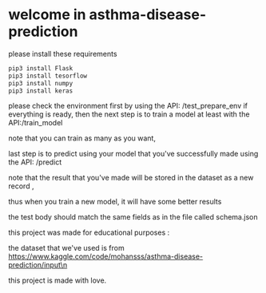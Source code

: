 
# welcome in asthma-disease-prediction



please install these requirements
```bash
pip3 install Flask
pip3 install tesorflow
pip3 install numpy 
pip3 install keras
```
please check the environment first by using the API: /test_prepare_env
if everything is ready, then the next step is to train a model at least with the API:/train_model

note that you can train as many as you want,

last step is to predict using your model that you've successfully made using the API: /predict

note that the result that you've made will be stored in the dataset as a new record ,

thus when you train a new model, it will have some better results

the test body should match the same fields as in the file called schema.json


this project was made for educational purposes :

the dataset that we've used is from https://www.kaggle.com/code/mohansss/asthma-disease-prediction/input\n

this project is made with love.
